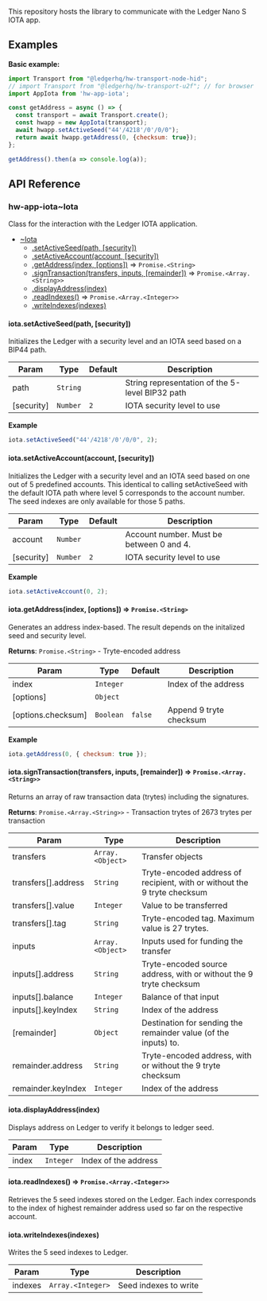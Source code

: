 This repository hosts the library to communicate with the Ledger Nano S IOTA app.

## Examples

**Basic example:**

```js
import Transport from "@ledgerhq/hw-transport-node-hid";
// import Transport from "@ledgerhq/hw-transport-u2f"; // for browser
import AppIota from 'hw-app-iota';

const getAddress = async () => {
  const transport = await Transport.create();
  const hwapp = new AppIota(transport);
  await hwapp.setActiveSeed("44'/4218'/0'/0/0");
  return await hwapp.getAddress(0, {checksum: true});
};

getAddress().then(a => console.log(a));
```

## API Reference

### hw-app-iota~Iota
Class for the interaction with the Ledger IOTA application.

* [~Iota](#module_hw-app-iota..Iota)
    * [.setActiveSeed(path, [security])](#module_hw-app-iota..Iota+setActiveSeed)
    * [.setActiveAccount(account, [security])](#module_hw-app-iota..Iota+setActiveAccount)
    * [.getAddress(index, [options])](#module_hw-app-iota..Iota+getAddress) ⇒ <code>Promise.&lt;String&gt;</code>
    * [.signTransaction(transfers, inputs, [remainder])](#module_hw-app-iota..Iota+signTransaction) ⇒ <code>Promise.&lt;Array.&lt;String&gt;&gt;</code>
    * [.displayAddress(index)](#module_hw-app-iota..Iota+displayAddress)
    * [.readIndexes()](#module_hw-app-iota..Iota+readIndexes) ⇒ <code>Promise.&lt;Array.&lt;Integer&gt;&gt;</code>
    * [.writeIndexes(indexes)](#module_hw-app-iota..Iota+writeIndexes)

<a name="module_hw-app-iota..Iota+setActiveSeed"></a>

#### iota.setActiveSeed(path, [security])
Initializes the Ledger with a security level and an IOTA seed based on a
BIP44 path.

| Param | Type | Default | Description |
| --- | --- | --- | --- |
| path | <code>String</code> |  | String representation of the 5-level BIP32 path |
| [security] | <code>Number</code> | <code>2</code> | IOTA security level to use |

**Example**  
```js
iota.setActiveSeed("44'/4218'/0'/0/0", 2);
```
<a name="module_hw-app-iota..Iota+setActiveAccount"></a>

#### iota.setActiveAccount(account, [security])
Initializes the Ledger with a security level and an IOTA seed based on
one out of 5 predefined accounts.
This identical to calling setActiveSeed with the default IOTA path where
level 5 corresponds to the account number. The seed indexes are only
available for those 5 paths.

| Param | Type | Default | Description |
| --- | --- | --- | --- |
| account | <code>Number</code> |  | Account number. Must be between 0 and 4. |
| [security] | <code>Number</code> | <code>2</code> | IOTA security level to use |

**Example**  
```js
iota.setActiveAccount(0, 2);
```
<a name="module_hw-app-iota..Iota+getAddress"></a>

#### iota.getAddress(index, [options]) ⇒ <code>Promise.&lt;String&gt;</code>
Generates an address index-based.
The result depends on the initalized seed and security level.

**Returns**: <code>Promise.&lt;String&gt;</code> - Tryte-encoded address  

| Param | Type | Default | Description |
| --- | --- | --- | --- |
| index | <code>Integer</code> |  | Index of the address |
| [options] | <code>Object</code> |  |  |
| [options.checksum] | <code>Boolean</code> | <code>false</code> | Append 9 tryte checksum |

**Example**  
```js
iota.getAddress(0, { checksum: true });
```
<a name="module_hw-app-iota..Iota+signTransaction"></a>

#### iota.signTransaction(transfers, inputs, [remainder]) ⇒ <code>Promise.&lt;Array.&lt;String&gt;&gt;</code>
Returns an array of raw transaction data (trytes) including the signatures.

**Returns**: <code>Promise.&lt;Array.&lt;String&gt;&gt;</code> - Transaction trytes of 2673 trytes per transaction  

| Param | Type | Description |
| --- | --- | --- |
| transfers | <code>Array.&lt;Object&gt;</code> | Transfer objects |
| transfers[].address | <code>String</code> | Tryte-encoded address of recipient, with or without the 9 tryte checksum |
| transfers[].value | <code>Integer</code> | Value to be transferred |
| transfers[].tag | <code>String</code> | Tryte-encoded tag. Maximum value is 27 trytes. |
| inputs | <code>Array.&lt;Object&gt;</code> | Inputs used for funding the transfer |
| inputs[].address | <code>String</code> | Tryte-encoded source address, with or without the 9 tryte checksum |
| inputs[].balance | <code>Integer</code> | Balance of that input |
| inputs[].keyIndex | <code>String</code> | Index of the address |
| [remainder] | <code>Object</code> | Destination for sending the remainder value (of the inputs) to. |
| remainder.address | <code>String</code> | Tryte-encoded address, with or without the 9 tryte checksum |
| remainder.keyIndex | <code>Integer</code> | Index of the address |

<a name="module_hw-app-iota..Iota+displayAddress"></a>

#### iota.displayAddress(index)
Displays address on Ledger to verify it belongs to ledger seed.

| Param | Type | Description |
| --- | --- | --- |
| index | <code>Integer</code> | Index of the address |

<a name="module_hw-app-iota..Iota+readIndexes"></a>

#### iota.readIndexes() ⇒ <code>Promise.&lt;Array.&lt;Integer&gt;&gt;</code>
Retrieves the 5 seed indexes stored on the Ledger.
Each index corresponds to the index of highest remainder address used
so far on the respective account.

<a name="module_hw-app-iota..Iota+writeIndexes"></a>

#### iota.writeIndexes(indexes)
Writes the 5 seed indexes to Ledger.

| Param | Type | Description |
| --- | --- | --- |
| indexes | <code>Array.&lt;Integer&gt;</code> | Seed indexes to write |
